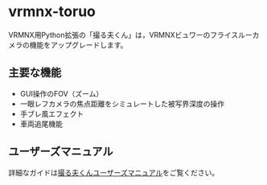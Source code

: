 # vrmnx-toruo

VRMNX用Python拡張の「撮る夫くん」は，VRMNXビュワーのフライスルーカメラの機能をアップグレードします。

## 主要な機能

- GUI操作のFOV（ズーム）
- 一眼レフカメラの焦点距離をシミュレートした被写界深度の操作
- 手ブレ風エフェクト
- 車両追尾機能

## ユーザーズマニュアル

詳細なガイドは[撮る夫くんユーザーズマニュアル](https://akagi-rails.github.io/vrmnx-toruo/)をご覧ください。
